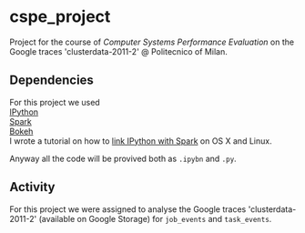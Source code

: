 # cspe_project
Project for the course of *Computer Systems Performance Evaluation* on the Google traces 'clusterdata-2011-2' @ Politecnico of Milan.

Dependencies
---
For this project we used  <br>
[IPython](http://ipython.org) <br>
[Spark](http://spark.apache.org)  <br>
[Bokeh](http://bokeh.pydata.org/en/latest/) <br>
I wrote a tutorial on how to [link IPython with Spark](https://gist.github.com/tommycarpi/f5a67c66a8f2170e263c) on OS X and Linux. 

Anyway all the code will be provived both as ```.ipybn``` and ```.py```.

Activity
---
For this project we were assigned to analyse the Google traces 'clusterdata-2011-2' (available on Google Storage) for ```job_events``` and ```task_events```.
